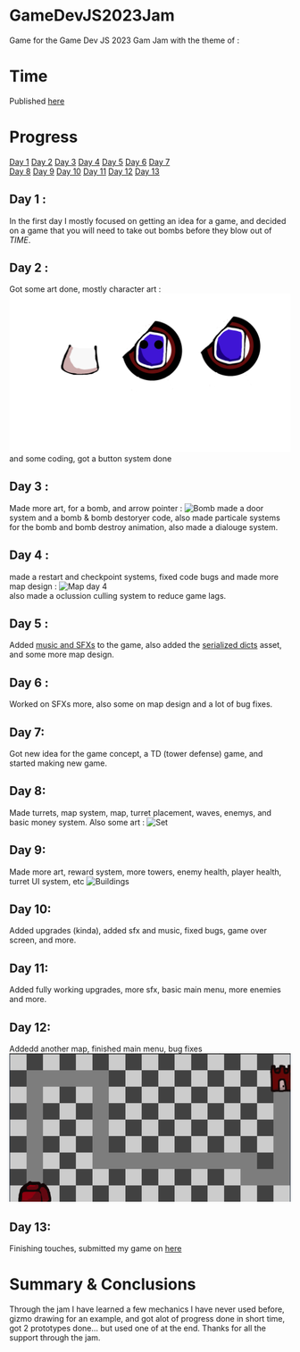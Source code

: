 # GameDevJS2023Jam

Game for the Game Dev JS 2023 Gam Jam with the theme of : 
# Time
Published [here](https://jeffrygames.itch.io/time-td)

# Progress
<a href="https://github.com/DanPeled/GameDevJS2023Jam/blob/main/README.md#day-1-">Day 1</a>
<a href="https://github.com/DanPeled/GameDevJS2023Jam/blob/main/README.md#day-2-">Day 2</a>
<a href="https://github.com/DanPeled/GameDevJS2023Jam/blob/main/README.md#day-3-">Day 3</a>
<a href="https://github.com/DanPeled/GameDevJS2023Jam/blob/main/README.md#day-4">Day 4</a>
<a href="https://github.com/DanPeled/GameDevJS2023Jam/blob/main/README.md#day-5-">Day 5</a>
<a href="https://github.com/DanPeled/GameDevJS2023Jam/blob/main/README.md#day-6-">Day 6</a>
<a href="https://github.com/DanPeled/GameDevJS2023Jam/blob/main/README.md#day-7">Day 7</a></br>
<a href="https://github.com/DanPeled/GameDevJS2023Jam/blob/main/README.md#day-8">Day 8</a>
<a href="https://github.com/DanPeled/GameDevJS2023Jam/blob/main/README.md#day-9">Day 9</a>
<a href="https://github.com/DanPeled/GameDevJS2023Jam/blob/main/README.md#day-10">Day 10</a>
<a href="https://github.com/DanPeled/GameDevJS2023Jam/blob/main/README.md#day-11">Day 11</a>
<a href="https://github.com/DanPeled/GameDevJS2023Jam/blob/main/README.md#day-12">Day 12</a>
<a href="https://github.com/DanPeled/GameDevJS2023Jam/blob/main/README.md#day-13">Day 13</a>

## Day 1 : 
In the first day I mostly focused on getting an idea for a game, and decided on a game that you will need to take out bombs before they blow out of *TIME*.

## Day 2 :
Got some art done, mostly character art : ![Tinytime](https://raw.githubusercontent.com/DanPeled/GameDevJS2023Jam/main/Assets/Animation/Art/TinyTime.png)
and some coding, got a button system done

## Day 3 : 
Made more art, for a bomb, and arrow pointer : ![Bomb](https://raw.githubusercontent.com/DanPeled/GameDevJS2023Jam/main/Assets/Animation/Art/Bomb.png) made a door system and a bomb & bomb destoryer code, also made particale systems for the bomb and bomb destroy animation, also made a dialouge system.

## Day 4 :
made a restart and checkpoint systems, fixed code bugs and made more map design : ![Map day 4](https://media.discordapp.net/attachments/1097134991772762184/1097135325383508079/image.png?width=557&height=463) </br>
also made a oclussion culling system to reduce game lags.

## Day 5 :
Added [music and SFXs](https://github.com/DanPeled/GameDevJS2023Jam/tree/main/Assets/Audio) to the game, also added the [serialized dicts](https://assetstore.unity.com/packages/tools/integration/serializabledictionary-90477) asset, and some more map design.

## Day 6 : 
Worked on SFXs more, also some on map design and a lot of bug fixes.

## Day 7:
Got new idea for the game concept, a TD (tower defense) game, and started making new game.

## Day 8:
Made turrets, map system, map, turret placement, waves, enemys, and basic money system. Also some art : ![Set](https://github.com/DanPeled/GameDevJS2023Jam/blob/main/Assets/Animation/Art/Set.png?raw=true)

## Day 9: 
Made more art, reward system, more towers, enemy health, player health, turret UI system, etc ![Buildings](https://github.com/DanPeled/GameDevJS2023Jam/blob/main/Assets/Buildings.png?raw=true)

## Day 10:
Added upgrades (kinda), added sfx and music, fixed bugs, game over screen, and more.

## Day 11:
Added fully working upgrades, more sfx, basic main menu, more enemies and more.

## Day 12:
Addedd another map, finished main menu, bug fixes ![new map](https://github.com/DanPeled/GameDevJS2023Jam/blob/main/Assets/Map02.png?raw=true)

## Day 13:
Finishing touches, submitted my game on [here](https://jeffrygames.itch.io/time-td)

# Summary & Conclusions
Through the jam I have learned a few mechanics I have never used before, gizmo drawing for an example, and got alot of progress done in short time, got 2 prototypes done... but used one of at the end. Thanks for all the support through the jam.
